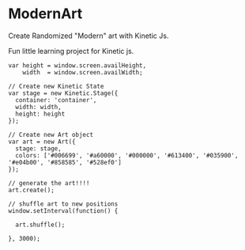 ModernArt
=============

Create Randomized "Modern" art with Kinetic Js.

Fun little learning project for Kinetic js.

```JS
var height = window.screen.availHeight,
    width  = window.screen.availWidth;

// Create new Kinetic State
var stage = new Kinetic.Stage({
  container: 'container',
  width: width,
  height: height
});
  
// Create new Art object
var art = new Art({
  stage: stage,
  colors: ['#006699', '#a60000', '#000000', '#613400', '#035900', '#e04b00', '#858585', '#528ef0']
});
  
// generate the art!!!!
art.create();
  
// shuffle art to new positions
window.setInterval(function() {

  art.shuffle();

}, 3000);

```
